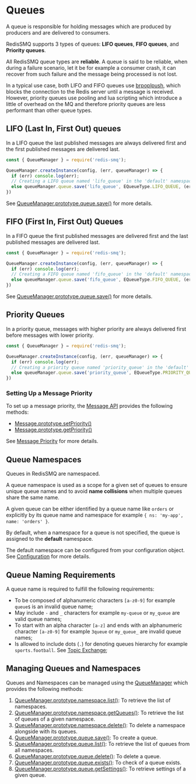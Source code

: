 # Queues

A queue is responsible for holding messages which are produced by producers and are delivered to consumers.

RedisSMQ supports 3 types of queues: **LIFO queues**, **FIFO queues**, and **Priority queues**.

All RedisSMQ queue types are **reliable**. A queue is said to be reliable, when during a failure scenario, let it be for example a consumer crash, it can recover from such failure and the message being processed is not lost. 

In a typical use case, both LIFO and FIFO queues use [brpoplpush](https://redis.io/commands/brpoplpush), which blocks the connection to the Redis server until a message is received. However, priority queues use pooling and lua scripting which introduce a little of overhead on the MQ and therefore priority queues are less performant than other queue types.

## LIFO (Last In, First Out) queues

In a LIFO queue the last published messages are always delivered first and the first published messages are delivered last.

```javascript
const { QueueManager } = require('redis-smq');

QueueManager.createInstance(config, (err, queueManager) => {
  if (err) console.log(err);
  // Creating a LIFO queue named 'lifo_queue' in the 'default' namespace.
  else queueManager.queue.save('lifo_queue', EQueueType.LIFO_QUEUE, (err) => console.log(err));
})
```

See [QueueManager.prototype.queue.save()](/docs/api/queue-manager.md#queuemanagerprototypequeuesave) for more details.

## FIFO (First In, First Out) Queues

In a FIFO queue the first published messages are delivered first and the last published messages are delivered last.

```javascript
const { QueueManager } = require('redis-smq');

QueueManager.createInstance(config, (err, queueManager) => {
  if (err) console.log(err);
  // Creating a FIFO queue named 'fifo_queue' in the 'default' namespace.
  else queueManager.queue.save('fifo_queue', EQueueType.FIFO_QUEUE, (err) => console.log(err));
})
```

See [QueueManager.prototype.queue.save()](/docs/api/queue-manager.md#queuemanagerprototypequeuesave) for more details.

## Priority Queues

In a priority queue, messages with higher priority are always delivered first before messages with lower priority.

```javascript
const { QueueManager } = require('redis-smq');

QueueManager.createInstance(config, (err, queueManager) => {
  if (err) console.log(err);
  // Creating a priority queue named 'priority_queue' in the 'default' namespace.
  else queueManager.queue.save('priority_queue', EQueueType.PRIORITY_QUEUE, (err) => console.log(err));
})
```

### Setting Up a Message Priority

To set up a message priority, the [Message API](/docs/api/message.md) provides the following methods:

* [Message.prototype.setPriority()](/docs/api/message.md#messageprototypesetpriority)
* [Message.prototype.getPriority()](/docs/api/message.md#messageprototypegetpriority)

See [Message Priority](/docs/api/message.md#messagemessagepriority) for more details.

## Queue Namespaces

Queues in RedisSMQ are namespaced. 

A queue namespace is used as a scope for a given set of queues to ensure unique queue names and to avoid **name collisions** when multiple queues share the same name.

A given queue can be either identified by a queue name like `orders` or explicitly by its queue name and namespace for example `{ ns: 'my-app', name: 'orders' }`.

By default, when a namespace for a queue is not specified, the queue is assigned to the **default** namespace.

The default namespace can be configured from your configuration object. See [Configuration](/docs/configuration.md) for more details.

## Queue Naming Requirements

A queue name is required to fulfill the following requirements:

- To be composed of alphanumeric characters `[a-z0-9]` for example `queue$` is an invalid queue name;
- May include `-` and `_` characters for example `my-queue` or `my_queue` are valid queue names;
- To start with an alpha character `[a-z]` and ends with an alphanumeric character `[a-z0-9]` for example `3queue` or `my_queue_` are invalid queue names;
- Is allowed to include dots (`.`) for denoting queues hierarchy for example `sports.football`. See [Topic Exchange](/docs/message-exchanges.md#topic-exchange);

## Managing Queues and Namespaces

Queues and Namespaces can be managed using the [QueueManager](/docs/api/queue-manager.md) which provides the following methods:

1. [QueueManager.prototype.namespace.list()](/docs/api/queue-manager.md#queuemanagerprototypenamespacelist): To retrieve the list of namespaces.
2. [QueueManager.prototype.namespace.getQueues()](/docs/api/queue-manager.md#queuemanagerprototypenamespacegetqueues): To retrieve the list of queues of a given namespace.
3. [QueueManager.prototype.namespace.delete()](/docs/api/queue-manager.md#queuemanagerprototypenamespacedelete): To delete a namespace alongside with its queues.
4. [QueueManager.prototype.queue.save()](/docs/api/queue-manager.md#queuemanagerprototypequeuesave): To create a queue.
5. [QueueManager.prototype.queue.list()](/docs/api/queue-manager.md#queuemanagerprototypequeuelist): To retrieve the list of queues from all namespaces.
6. [QueueManager.prototype.queue.delete()](/docs/api/queue-manager.md#queuemanagerprototypequeuedelete): To delete a queue.
7. [QueueManager.prototype.queue.exists()](/docs/api/queue-manager.md#queuemanagerprototypequeueexists): To check of a queue exists.
8. [QueueManager.prototype.queue.getSettings()](/docs/api/queue-manager.md#queuemanagerprototypequeuegetsettings): To retrieve settings of a given queue.
